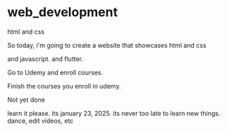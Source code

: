 # web_development
html and css

So today, i'm going to create a website that showcases html and css

and javascript.
and flutter.

Go to Udemy and enroll courses.

Finish the courses you enroll in udemy.

Not yet done















learn it please. its january 23, 2025. its never too late to learn new things.
dance, edit videos, etc
